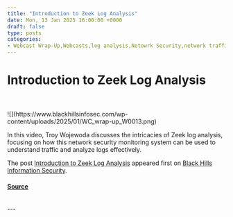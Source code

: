 ```yaml
---
title: "Introduction to Zeek Log Analysis"
date: Mon, 13 Jan 2025 16:00:00 +0000
draft: false
type: posts
categories: 
- Webcast Wrap-Up,Webcasts,log analysis,Netowrk Security,network traffic,Zeek,Zeek Logs
---
```

# Introduction to Zeek Log Analysis

<br/>

<br/>
![](https://www.blackhillsinfosec.com/wp-content/uploads/2025/01/WC_wrap-up_W0013.png)

In this video, Troy Wojewoda discusses the intricacies of Zeek log analysis, focusing on how this network security monitoring system can be used to understand traffic and analyze logs effectively.

The post [Introduction to Zeek Log Analysis](https://www.blackhillsinfosec.com/introduction-to-zeek-log-analysis-wrap/) appeared first on [Black Hills Information Security](https://www.blackhillsinfosec.com).

#### [Source](https://www.blackhillsinfosec.com/introduction-to-zeek-log-analysis-wrap/)

<br/>
---
